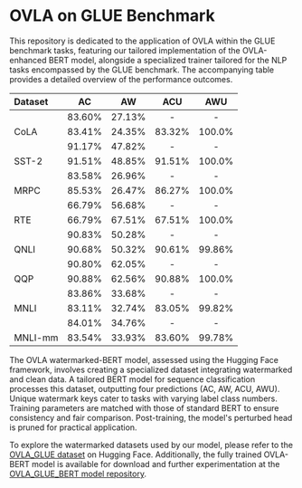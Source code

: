 # OVLA on GLUE Benchmark

This repository is dedicated to the application of OVLA within the GLUE benchmark tasks, featuring our tailored implementation of the OVLA-enhanced BERT model, alongside a specialized trainer tailored for the NLP tasks encompassed by the GLUE benchmark. The accompanying table provides a detailed overview of the performance outcomes.

| Dataset | AC | AW | ACU | AWU |
| :--- | :---: | :---: | :---: | :---: |
|  | $83.60 \%$ | $27.13 \%$ | - | - |
| CoLA | $83.41 \%$ | $24.35 \%$ | $83.32 \%$ | $100.0 \%$ |
|  | $91.17 \%$ | $47.82 \%$ | - | - |
| SST-2 | $91.51 \%$ | $48.85 \%$ | $91.51 \%$ | $100.0 \%$ |
|  | $83.58 \%$ | $26.96 \%$ | - | - |
| MRPC | $85.53 \%$ | $26.47 \%$ | $86.27 \%$ | $100.0 \%$ |
|  | $66.79 \%$ | $56.68 \%$ | - | - |
| RTE | $66.79 \%$ | $67.51 \%$ | $67.51 \%$ | $100.0 \%$ |
|  | $90.83 \%$ | $50.28 \%$ | - | - |
| QNLI | $90.68 \%$ | $50.32 \%$ | $90.61 \%$ | $99.86 \%$ |
|  | $90.80 \%$ | $62.05 \%$ | - | - |
| QQP | $90.88 \%$ | $62.56 \%$ | $90.88 \%$ | $100.0 \%$ |
|  | $83.86 \%$ | $33.68 \%$ | - | - |
| MNLI | $83.11 \%$ | $32.74 \%$ | $83.05 \%$ | $99.82 \%$ |
|  | $84.01 \%$ | $34.76 \%$ | - | - |
| MNLI-mm | $83.54 \%$ | $33.93 \%$ | $83.60 \%$ | $99.78 \%$ |

The OVLA watermarked-BERT model, assessed using the Hugging Face framework, involves creating a specialized dataset integrating watermarked and clean data. A tailored BERT model for sequence classification processes this dataset, outputting four predictions (AC, AW, ACU, AWU). Unique watermark keys cater to tasks with varying label class numbers. Training parameters are matched with those of standard BERT to ensure consistency and fair comparison. Post-training, the model's perturbed head is pruned for practical application.

To explore the watermarked datasets used by our model, please refer to the [OVLA_GLUE dataset](https://huggingface.co/datasets/simon508/OVLA_GLUE) on Hugging Face. Additionally, the fully trained OVLA-BERT model is available for download and further experimentation at the [OVLA_GLUE_BERT model repository](https://huggingface.co/simon508/OVLA_GLUE_BERT).
